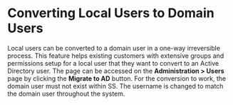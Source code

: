 [title]: # (Converting Local Users to Domain Users)
[tags]: # (Converting Users)
[priority]: # (30)

# Converting Local Users to Domain Users

Local users can be converted to a domain user in a one-way irreversible process. This feature helps existing customers with extensive groups and permissions setup for a local user that they want to convert to an Active Directory user. The page can be accessed on the **Administration > Users** page by clicking the **Migrate to AD** button. For the conversion to work, the domain user must not exist within SS. The username is changed to match the domain user throughout the system.
